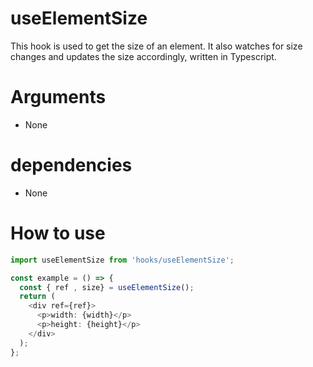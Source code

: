 # useElementSize
This hook is used to get the size of an element. It also watches for size changes and updates the size accordingly, written in Typescript.

# Arguments

- None

# dependencies

- None

# How to use

```ts
import useElementSize from 'hooks/useElementSize';

const example = () => {
  const { ref , size} = useElementSize();
  return (
    <div ref={ref}>
      <p>width: {width}</p>
      <p>height: {height}</p>
    </div>
  );
};
```

